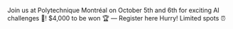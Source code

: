 Join us at Polytechnique Montréal on October 5th and 6th for exciting AI challenges 🚀!
$4,000 to be won 🏆
—
Register here
Hurry! Limited spots ⏰